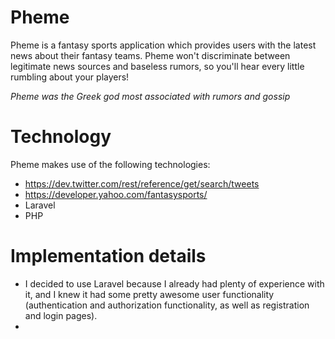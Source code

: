 # Pheme
Pheme is a fantasy sports application which provides users with the latest news about their fantasy teams. Pheme won't discriminate between legitimate news sources and baseless rumors, so you'll hear every little rumbling about your players!

*Pheme was the Greek god most associated with rumors and gossip*

# Technology
Pheme makes use of the following technologies:
- https://dev.twitter.com/rest/reference/get/search/tweets
- https://developer.yahoo.com/fantasysports/
- Laravel
- PHP

# Implementation details
- I decided to use Laravel because I already had plenty of experience with it, and I knew it had some pretty awesome
user functionality (authentication and authorization functionality, as well as registration and login pages).
-
